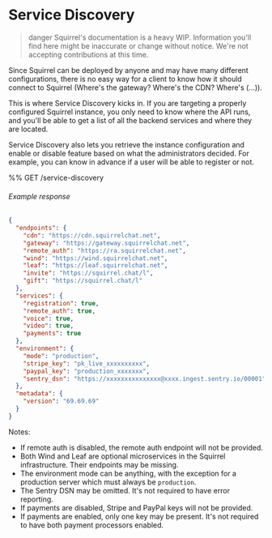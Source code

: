 <!--
  Copyright (c) 2020 Squirrel Chat, All rights reserved.

  Redistribution and use in source and binary forms, with or without
  modification, are permitted provided that the following conditions are met:

  1. Redistributions of source code must retain the above copyright notice, this
    list of conditions and the following disclaimer.
  2. Redistributions in binary form must reproduce the above copyright notice,
    this list of conditions and the following disclaimer in the
    documentation and/or other materials provided with the distribution.
  3. Neither the name of the copyright holder nor the names of its contributors
    may be used to endorse or promote products derived from this software without
    specific prior written permission.

  THIS SOFTWARE IS PROVIDED BY THE COPYRIGHT HOLDERS AND CONTRIBUTORS "AS IS" AND
  ANY EXPRESS OR IMPLIED WARRANTIES, INCLUDING, BUT NOT LIMITED TO, THE IMPLIED
  WARRANTIES OF MERCHANTABILITY AND FITNESS FOR A PARTICULAR PURPOSE ARE
  DISCLAIMED. IN NO EVENT SHALL THE COPYRIGHT HOLDER OR CONTRIBUTORS BE LIABLE
  FOR ANY DIRECT, INDIRECT, INCIDENTAL, SPECIAL, EXEMPLARY, OR CONSEQUENTIAL
  DAMAGES (INCLUDING, BUT NOT LIMITED TO, PROCUREMENT OF SUBSTITUTE GOODS OR
  SERVICES; LOSS OF USE, DATA, OR PROFITS; OR BUSINESS INTERRUPTION) HOWEVER
  CAUSED AND ON ANY THEORY OF LIABILITY, WHETHER IN CONTRACT, STRICT LIABILITY,
  OR TORT (INCLUDING NEGLIGENCE OR OTHERWISE) ARISING IN ANY WAY OUT OF THE USE
  OF THIS SOFTWARE, EVEN IF ADVISED OF THE POSSIBILITY OF SUCH DAMAGE.
-->

# Service Discovery

>danger
> Squirrel's documentation is a heavy WIP. Information you'll find here might be inaccurate or change without
> notice. We're not accepting contributions at this time.

Since Squirrel can be deployed by anyone and may have many different configurations, there is no easy way for a client
to know how it should connect to Squirrel (Where's the gateway? Where's the CDN? Where's (...)).

This is where Service Discovery kicks in. If you are targeting a properly configured Squirrel instance, you only need
to know where the API runs, and you'll be able to get a list of all the backend services and where they are located.

Service Discovery also lets you retrieve the instance configuration and enable or disable feature based on what the
administrators decided. For example, you can know in advance if a user will be able to register or not.

%% GET /service-discovery

###### Example response
```json
{
  "endpoints": {
    "cdn": "https://cdn.squirrelchat.net",
    "gateway": "https://gateway.squirrelchat.net",
    "remote_auth": "https://ra.squirrelchat.net",
    "wind": "https://wind.squirrelchat.net",
    "leaf": "https://leaf.squirrelchat.net",
    "invite": "https://squirrel.chat/l",
    "gift": "https://squirrel.chat/l"
  },
  "services": {
    "registration": true,
    "remote_auth": true,
    "voice": true,
    "video": true,
    "payments": true
  },
  "environment": {
    "mode": "production",
    "stripe_key": "pk_live_xxxxxxxxxx",
    "paypal_key": "production_xxxxxxx",
    "sentry_dsn": "https://xxxxxxxxxxxxxxx@xxxx.ingest.sentry.io/00001"
  },
  "metadata": {
    "version": "69.69.69"
  }
}
```

Notes:
 - If remote auth is disabled, the remote auth endpoint will not be provided.
 - Both Wind and Leaf are optional microservices in the Squirrel infrastructure. Their endpoints may be missing.
 - The environment mode can be anything, with the exception for a production server which must always be `production`.
 - The Sentry DSN may be omitted. It's not required to have error reporting.
 - If payments are disabled, Stripe and PayPal keys will not be provided.
 - If payments are enabled, only one key may be present. It's not required to have both payment processors enabled.
